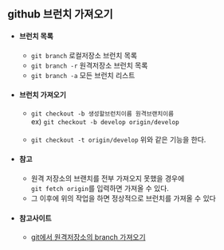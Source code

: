 ## github 브런치 가져오기


- #### 브런치 목록
  - `git branch` 로컬저장소 브런치 목록
  - `git branch -r` 원격저장소 브런치 목록
  - `git branch -a` 모든 브런치 리스트

- #### 브런치 가져오기
  - `git checkout -b 생성할브런치이름 원격브랜치이름`  
    ex) `git checkout -b develop origin/develop`  
    <br/>
  - `git checkout -t origin/develop` 위와 같은 기능을 한다.

- #### 참고
  - 원격 저장소의 브랜치를 전부 가져오지 못했을 경우에  
    `git fetch origin`를 입력하면 가져올 수 있다.
  - 그 이후에 위의 작업을 하면 정상적으로 브런치를 가져올 수 있다

- #### 참고사이트
  - [git에서 원격저장소의 branch 가져오기](https://blog.outsider.ne.kr/641)
